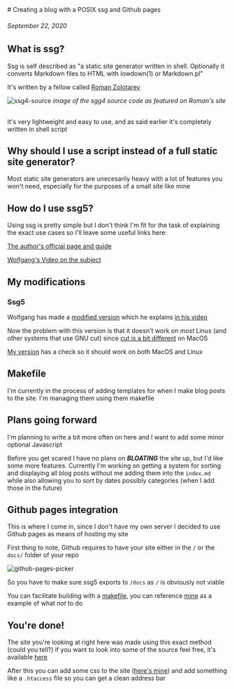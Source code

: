 ﻿<meta property="og:title" content="Creating a blog with a POSIX ssg and Github pages" />
<meta property="title" content="Creating a blog with a POSIX ssg and Github pages" />
<title>Creating a blog with a POSIX ssg and Github pages</title>
# Creating a blog with a POSIX ssg and Github pages

###### September 22, 2020

## What is ssg?

Ssg is self described as "a static site generator written in shell. Optionally it converts Markdown files to HTML with lowdown(1) or Markdown.pl"

It's written by a fellow called [Roman Zolotarev](https://www.romanzolotarev.com/)

![ssg4-source](https://www.romanzolotarev.com/ssg4.png)
_image of the sgg4 source code as featured on Roman's site_
<br /><br />

It's very lightweight and easy to use, and as said earlier it's completely written in shell script

## Why should I use a script instead of a full static site generator?

Most static site generators are unecesarily heavy with a lot of features you won't need, especially for the purposes of a small site like mine

## How do I use ssg5?

Using ssg is pretty simple but I don't think I'm fit for the task of explaining the exact use cases so I'll leave some useful links here:

[The author's official page and guide](https://www.romanzolotarev.com/ssg.html)

[Wolfgang's Video on the subject](https://www.youtube.com/watch?v=N_ttw2Dihn8)

## My modifications

### Ssg5

Wolfgang has made a [modified version](https://notthebe.ee/src/ssg5) which he explains [in his video](https://www.youtube.com/watch?v=N_ttw2Dihn8)

Now the problem with this version is that it doesn't work on *most* Linux (and other systems that use GNU cut) since [cut is a bit different](https://stackoverflow.com/questions/43171648/sed-gives-sed-cant-read-no-such-file-or-directory) on MacOS

[My version](https://raw.githubusercontent.com/antaxiom/antaxiom.github.io/master/bin/ssg5) has a check so it should work on both MacOS and Linux

## Makefile

I'm currently in the process of adding templates for when I make blog posts to the site.
I'm managing them using them makefile

## Plans going forward

I'm planning to write a bit more often on here and I want to add some minor optional Javascript

Before you get scared I have no plans on **_BLOATING_** the site up, but I'd like some more features.
Currently I'm working on getting a system for sorting and displaying all blog posts without me adding them into the `index.md` while also allowing you to sort by dates possibly categories (when I add those in the future)


## Github pages integration

This is where I come in,
since I don't have my own server I decided to use Github pages as means of hosting my site

First thing to note, Github requires to have your site either in the `/` or the `docs/` folder of your repo

![github-pages-picker](images/github-pages-picker.png)

So you have to make sure ssg5 exports to `/docs` as `/` is obviously not viable

You can facilitate building with a [makefile](https://makefiletutorial.com/), you can reference [mine](https://github.com/antaxiom/antaxiom.github.io/blob/master/makefile) as a example of what _not_ to do

## You're done!

The site you're looking at right here was made using this exact method (could you tell?) if you want to look into some of the source feel free, it's available [here](https://github.com/antaxiom/antaxiom.github.io)

After this you can add some css to the site ([here's mine](https://github.com/antaxiom/antaxiom.github.io/blob/master/src/style.css)) and add something like a `.htaccess` file so you can get a clean address bar
